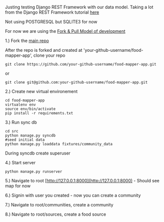 Justing testing Django REST Framework with our data model.  Taking a lot from the Django REST Framework tutorial [here](http://django-rest-framework.org/tutorial/quickstart.html)

Not using POSTGRESQL but SQLITE3 for now

For now we are using the [Fork & Pull Model of development](https://help.github.com/articles/using-pull-requests)

1.) Fork the [main repo](https://github.com/food-mappers/food-mapper-app)

After the repo is forked and created at 'your-github-username/food-mapper-app', clone your repo

	git clone https://github.com/your-github-username/food-mapper-app.git

or

	git clone git@github.com:your-github-username/food-mapper-app.git

2.) Create new virtual environement

	cd food-mapper-app
	virtualenv env
	source env/bin/activate
	pip install -r requirements.txt

3.) Run sync db

	cd src
	python manage.py syncdb
	#seed initial data
	python manage.py loaddata fixtures/community_data

During syncdb create superuser

4.) Start server

	python manage.py runserver

5.) Navigate to root [http://127.0.0.1:8000](http://127.0.0.1:8000) - Should see map for now

6.) Signin with user you created - now you can create a community

7.) Navigate to root/communities, create a community

8.) Navigate to root/sources, create a food source

